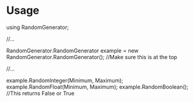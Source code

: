 # Usage
using RandomGenerator;

//...

RandomGenerator.RandomGenerator example = new RandomGenerator.RandomGenerator(); //Make sure this is at the top

//...

example.RandomInteger(Minimum, Maximum);
example.RandomFloat(Minimum, Maximum);
example.RandomBoolean(); //This returns False or True
